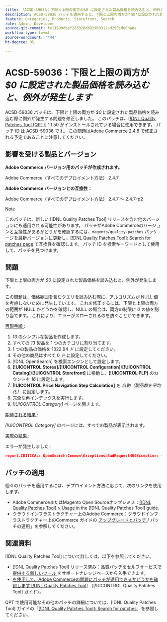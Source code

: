 ```yaml
---
title: 「ACSD-59036：下限と上限の両方が$0 に設定された製品価格を読み込むと、例外が発生します」
description: ACSD-59036 パッチを適用すると、下限と上限の両方が*$0*に設定された商品価格を読み込む際に例外が発生するAdobe Commerceの問題を修正できます。
feature: Categories, Products, Storefront, Search
role: Admin, Developer
source-git-commit: fe11599dbef283326db029b0312ad290cde0ba0a
workflow-type: tm+mt
source-wordcount: '444'
ht-degree: 0%

---
```


# ACSD-59036：下限と上限の両方が *$0 に設定された製品価格を読み込むと、例外が発生します*

ACSD-59036 パッチは、下限と上限の両方が *$0* に設定された製品価格を読み込む際に例外が発生する問題を修正しました。 このパッチは、[[!DNL Quality Patches Tool (QPT)]](https://experienceleague.adobe.com/ja/docs/commerce-knowledge-base/kb/announcements/commerce-announcements/magento-quality-patches-released-new-tool-to-self-serve-quality-patches) 1.1.50 がインストールされている場合に使用できます。 パッチ ID は ACSD-59036 です。 この問題はAdobe Commerce 2.4.8 で修正される予定であることに注意してください。

## 影響を受ける製品とバージョン

**Adobe Commerce バージョン用のパッチが作成されます。**

Adobe Commerce（すべてのデプロイメント方法） 2.4.7

**Adobe Commerce バージョンとの互換性：**

Adobe Commerce（すべてのデプロイメント方法） 2.4.7 ～ 2.4.7-p2

>[!NOTE]
>
>このパッチは、新しい [!DNL Quality Patches Tool] リリースを含む他のバージョンにも適用される可能性があります。 パッチがAdobe Commerceのバージョンと互換性があるかどうかを確認するには、`magento/quality-patches` パッケージを最新バージョンに更新し、[[!DNL Quality Patches Tool]: Search for patches page](https://experienceleague.adobe.com/tools/commerce-quality-patches/index.html?lang=ja) で互換性を確認します。 パッチ ID を検索キーワードとして使用して、パッチを見つけます。

## 問題

下限と上限の両方が *$0* に設定された製品価格を読み込むと、例外が発生します。

この問題は、価格範囲を含むクエリを読み込む際に、アルゴリズムが NULL 値を考慮しないために発生しています。 これを修正するには、下限と上限の両方の範囲が NULL かどうかを確認し、NULL の場合は、両方の制限に *0* の値を割り当てます。 これにより、エラーがスローされるのを防ぐことができます。

<u> 再現手順 </u>:

1. *13* のシンプルな製品を作成します。
1. すべての *13* 製品を 1 つのカテゴリに割り当てます。
1. 1 つの製品の価格を 1322.94 *ド* に設定してください。
1. その他の商品はすべて 0 *ド* に設定してください。
1. [!DNL OpenSearch] を検索エンジンとして設定します。
1. **[!UICONTROL Stores]**/**[!UICONTROL Configuration]**/**[!UICONTROL Catalog]**/**[!UICONTROL Storefront]** に移動し、**[!UICONTROL PLP]** のカウントを *16* に設定します。
1. **[!UICONTROL Price Navigation Step Calculation]** を *自動（製品数を平均化）* に設定します。
1. 完全な再インデックスを実行します。
1. *[!UICONTROL Category]* ページを開きます。

<u> 期待される結果 </u>:

*[!UICONTROL Category]* のページには、すべての製品が表示されます。

<u> 実際の結果 </u>:

エラーが発生しました：

```JSON
report.CRITICAL: OpenSearch\Common\Exceptions\BadRequest400Exception: {"error":{"root_cause":[{"type":"x_content_parse_exception","reason":"[1:193] [bool] failed to parse field [must]"}],"type":"x_content_parse_exception","reason":"[1:193] [bool] failed to parse field [filter]","caused_by":{"type":"x_content_parse_exception","reason":"[1:193] [bool] failed to parse field [must]","caused_by":{"type":"illegal_argument_exception","reason":"field name is null or empty"}}},"status":400} in /vendor/opensearch-project/opensearch-php/src/OpenSearch/Connections/Connection.php:664
```

## パッチの適用

個々のパッチを適用するには、デプロイメント方法に応じて、次のリンクを使用します。

* Adobe CommerceまたはMagento Open Sourceオンプレミス：[[!DNL Quality Patches Tool] > Usage](/help/tools/quality-patches-tool/usage.md) in the [!DNL Quality Patches Tool] guide.
* クラウドインフラストラクチャー上のAdobe Commerce：クラウドインフラストラクチャー上のCommerce ガイドの [ アップグレードとパッチ ](https://experienceleague.adobe.com/docs/commerce-cloud-service/user-guide/develop/upgrade/apply-patches.html?lang=ja)/ パッチの適用」を参照してください。

## 関連資料

[!DNL Quality Patches Tool] について詳しくは、以下を参照してください。

* [[!DNL Quality Patches Tool]  リリース済み：品質パッチをセルフサービスで提供する新しいツール ](https://experienceleague.adobe.com/ja/docs/commerce-knowledge-base/kb/announcements/commerce-announcements/magento-quality-patches-released-new-tool-to-self-serve-quality-patches) をサポートナレッジベースから入手できます。
* [ を使用して、Adobe Commerceの問題にパッチが適用できるかどうかを確認します  [!DNL Quality Patches Tool]](/help/tools/quality-patches-tool/patches-available-in-qpt/check-patch-for-magento-issue-with-magento-quality-patches.md) （[!UICONTROL Quality Patches Tool] ガイド）。


QPT で使用可能なその他のパッチの詳細については、[!DNL Quality Patches Tool] ガイドの「[[!DNL Quality Patches Tool]: Search for patches](https://experienceleague.adobe.com/tools/commerce-quality-patches/index.html?lang=ja)」を参照してください。
